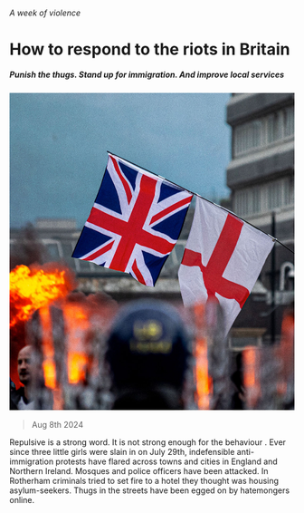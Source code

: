 ###### A week of violence

# How to respond to the riots in Britain 

##### Punish the thugs. Stand up for immigration. And improve local services 

![image](images/20240810_LDD001_FH.jpg) 

> Aug 8th 2024 

Repulsive is a strong word. It is not strong enough for the behaviour . Ever since three little girls were slain in  on July 29th, indefensible anti-immigration protests have flared across towns and cities in England and Northern Ireland. Mosques and police officers have been attacked. In Rotherham criminals tried to set fire to a hotel they thought was housing asylum-seekers. Thugs in the streets have been egged on by hatemongers online. 

